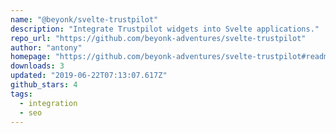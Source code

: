 ```yaml
---
name: "@beyonk/svelte-trustpilot"
description: "Integrate Trustpilot widgets into Svelte applications."
repo_url: "https://github.com/beyonk-adventures/svelte-trustpilot"
author: "antony"
homepage: "https://github.com/beyonk-adventures/svelte-trustpilot#readme"
downloads: 3
updated: "2019-06-22T07:13:07.617Z"
github_stars: 4
tags: 
  - integration
  - seo
---
```

